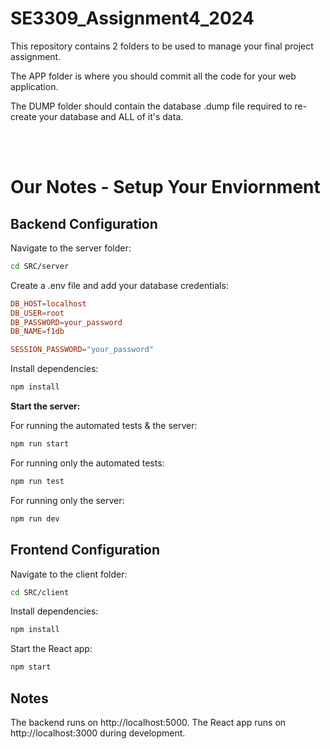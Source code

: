 # SE3309_Assignment4_2024

This repository contains 2 folders to be used to manage your final project assignment.

The APP folder is where you should commit all the code for your web application.

The DUMP folder should contain the database .dump file required to re-create your database and ALL of it's data.

</br>
</br>

# Our Notes - Setup Your Enviornment

## Backend Configuration

Navigate to the server folder:
```bash
cd SRC/server
```

Create a .env file and add your database credentials:
```conf
DB_HOST=localhost
DB_USER=root
DB_PASSWORD=your_password
DB_NAME=f1db

SESSION_PASSWORD="your_password"
```

Install dependencies:
```bash
npm install
```

**Start the server:**

For running the automated tests & the server:
```bash
npm run start
```

For running only the automated tests:
```bash
npm run test
```

For running only the server:
```bash
npm run dev
```

## Frontend Configuration

Navigate to the client folder:
```bash
cd SRC/client
```

Install dependencies:
```bash
npm install
```

Start the React app:
```bash
npm start
```

## Notes
The backend runs on http://localhost:5000.
The React app runs on http://localhost:3000 during development.